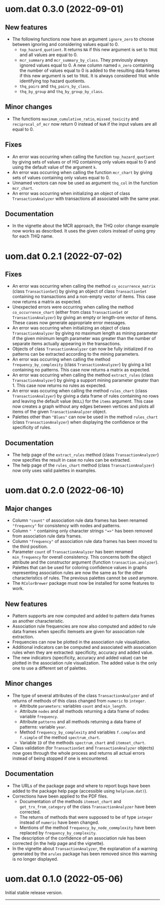 # uom.dat 0.3.0 (2022-09-01)

## New features

* The following functions now have an argument `ignore_zero` to choose between ignoring and considering values equal to 0.
  * `top_hazard_quotient`. It returns `NA` if this new argument is set to `TRUE` and all values are equal to 0.
  * `mcr_summary` and `mcr_summary_by_class`. They previously always ignored values equal to 0. A new column named `n_zero` containing the number of values equal to 0 is added to the resulting data frames if this new argument is set to `TRUE`. It is always considered `TRUE` while identifying top hazard quotients.
  * `thq_pairs` and `thq_pairs_by_class`.
  * `thq_by_group` and `thq_by_group_by_class`.

## Minor changes

* The functions `maximum_cumulative_ratio`, `missed_toxicity` and `reciprocal_of_mcr` now return 0 instead of `NaN` if the input values are all equal to 0.

## Fixes

* An error was occurring when calling the function `top_hazard_quotient` by giving sets of values or of HQ containing only values equal to 0 and using the default value of the argument `k`.
* An error was occurring when calling the function `mcr_chart` by giving sets of values containing only values equal to 0.
* Unnamed vectors can now be used as argument `thq_col` in the function `mcr_chart`.
* An error was occurring when initializing an object of class `TransactionAnalyzer` with transactions all associated with the same year.

## Documentation

* In the vignette about the MCR approach, the THQ color change example now works as described. It uses the given colors instead of using grey for each THQ name.



# uom.dat 0.2.1 (2022-07-02)

## Fixes

* An error was occurring when calling the method `co_occurrence_matrix` (class `TransactionSet`) by giving an object of class `TransactionSet` containing no transactions and a non-empty vector of items. This case now returns a matrix as expected.
* Unexpected errors were occurring when calling the method `co_occurrence_chart` (either from class `TransactionSet` or `TransactionAnalyzer`) by giving an empty or length-one vector of items. These cases now generate appropriate error messages.
* An error was occurring when initializing an object of class `TransactionAnalyzer` by giving no maximum length as mining parameter if the given minimum length parameter was greater than the number of separate items actually appearing in the transactions.
* Objects of class `TransactionAnalyzer` can now be fully initialized if no patterns can be extracted according to the mining parameters.
* An error was occurring when calling the method `frequency_by_complexity` (class `TransactionAnalyzer`) by giving a list containing no patterns. This case now returns a matrix as expected.
* An error was occurring when calling the method `extract_rules` (class `TransactionAnalyzer`) by giving a support mining parameter greater than 1. This case now returns no rules as expected.
* An error was occuring when calling the method `rules_chart` (class `TransactionAnalzyer`) by giving a data frame of rules containing no rows and leaving the default value (`NULL`) for the `items` argument. This case now creates a graph without any edges between vertices and plots all items of the given `TransactionAnalyzer` object.
* Palettes other than `"Blues"` can now be used in the method `rules_chart` (class `TransactionAnalyzer`) when displaying the confidence or the specificity of rules.

## Documentation

* The help page of the `extract_rules` method (class `TransactionAnalyzer`) now specifies the result in case no rules can be extracted.
* The help page of the `rules_chart` method (class `TransactionAnalyzer`) now only uses valid palettes in examples.



# uom.dat 0.2.0 (2022-06-10)

## Major changes

* Column `"count"` of association rule data frames has been renamed `"frequency"` for consistency with nodes and patterns.
* Column `" "` containing only character strings `"=>"` has been removed from association rule data frames.
* Column `"frequency"` of association rule data frames has been moved to the third position.
* Parameter `count` of `TransactionAnalyzer` has been renamed `min_frequency` for overall consistency. This concerns both the object attribute and the constructor argument (function `transaction.analyzer`).
* Palettes that can be used for coloring confidence values in graphs representing association rules are now the same as for the other characteristics of rules. The previous palettes cannot be used anymore.
* The `RColorBrewer` package must now be installed for some features to work.

## New features

* Pattern supports are now computed and added to pattern data frames as another characteristic.
* Association rule frequencies are now also computed and added to rule data frames when specific itemsets are given for association rule extraction.
* Frequencies can now be plotted in the association rule visualization.
* Additional indicators can be computed and associated with association rules when they are extracted: specificity, accuracy and added value.
* The new indicators (specificity, accuracy and added value) can be plotted in the association rule visualization. The added value is the only one to use a different set of palettes.

## Minor changes

* The type of several attributes of the class `TransactionAnalyzer` and of returns of methods of this class changed from `numeric` to `integer`.
    - Attribute `parameters`: variables `count` and `min_length`.
    - Attribute `nodes` and all methods returning a data frame of nodes: variable `frequency`.
    - Attribute `patterns` and all methods returning a data frame of patterns: variable `year`.
    - Method `frequency_by_complexity` and variables `f.complex` and `f.simple` of the method `spectrum_chart`.
    - Variable `ID` of the methods `spectrum_chart` and `itemset_chart`.
* Class validation (for `TransactionSet` and `TransactionAnalyzer` objects) now goes through the whole process and returns all actual errors instead of being stopped if one is encountered.

## Documentation

* The URLs of the package page and where to report bugs have been added to the package help page (accessible using `help(uom.dat)`).
* Corrections have been applied to the PDF files.
    - Documentation of the methods `itemset_chart` and `get_trx_from_category` of the class `TransactionAnalyzer` have been corrected.
    - The returns of methods that were supposed to be of type `integer` instead of `numeric` have been changed.
    - Mentions of the method `frequency_by_node_commplexity` have been replaced by `frequency_by_complexity`.
* The description of the confidence of an association rule has been corrected (in the help page and the vignette).
* In the vignette about `TransactionAnalyzer`, the explanation of a warning generated by the `arules` package has been removed since this warning is no longer displayed.



# uom.dat 0.1.0 (2022-05-06)

Initial stable release version.


---
